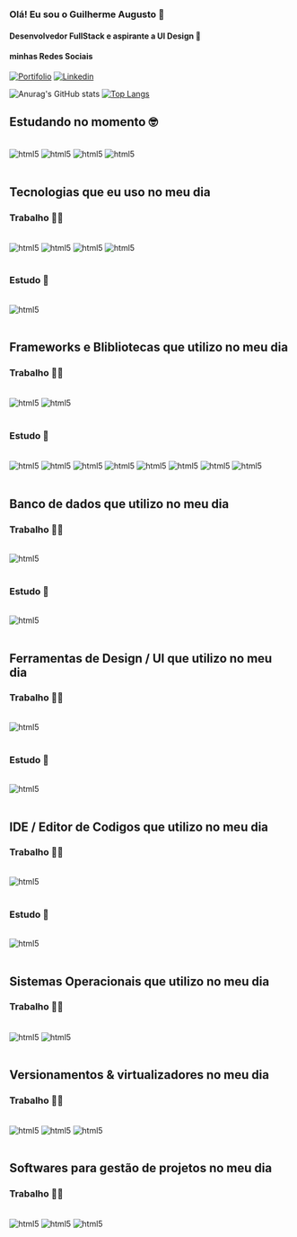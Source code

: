 ### Olá! Eu sou o Guilherme Augusto 👋 
#### Desenvolvedor FullStack e aspirante a UI Design 🎨

#### minhas Redes Sociais
[![Portifolio](https://img.shields.io/badge/-Behance-blue?style=for-the-badge&logo=behance&logoColor=white)]()
[![Linkedin](https://img.shields.io/badge/LinkedIn-0077B5?style=for-the-badge&logo=linkedin&logoColor=white)](https://www.linkedin.com/in/guilherme-silva1911)

![Anurag's GitHub stats](https://github-readme-stats.vercel.app/api?username=guilhermea19&show_icons=true&theme=tokyonight)
[![Top Langs](https://github-readme-stats.vercel.app/api/top-langs/?username=guilhermea19&hide_progress=true)](https://github.com/guilhermea19)

## Estudando no momento 🤓
<div style="display: inline_block"><br/>
    <img align="center" alt="html5" src="https://img.shields.io/badge/JavaScript-F7DF1E?style=for-the-badge&logo=javascript&logoColor=black"/>
    <img align="center" alt="html5" src="https://img.shields.io/badge/Figma-F24E1E?style=for-the-badge&logo=figma&logoColor=white"/>
    <img align="center" alt="html5" src="https://img.shields.io/badge/Sass-CC6699?style=for-the-badge&logo=sass&logoColor=white"/>
    <img align="center" alt="html5" src="https://img.shields.io/badge/react-%2320232a.svg?style=for-the-badge&logo=react&logoColor=%2361DAFB"/>
</div><br/>

## Tecnologias que eu uso no meu dia

### Trabalho 👨‍💻
<div style="display: inline_block"><br/>
    <img align="center" alt="html5" src="https://img.shields.io/badge/HTML5-E34F26?style=for-the-badge&logo=html5&logoColor=white"/>
    <img align="center" alt="html5" src="https://img.shields.io/badge/CSS3-1572B6?style=for-the-badge&logo=css3&logoColor=white"/>
    <img align="center" alt="html5" src="https://img.shields.io/badge/JavaScript-F7DF1E?style=for-the-badge&logo=javascript&logoColor=black"/>
    <img align="center" alt="html5" src="https://img.shields.io/badge/PHP-777BB4?style=for-the-badge&logo=php&logoColor=white"/>
</div><br/>

### Estudo 📖
<div style="display: inline_block"><br/>
 <img align="center" alt="html5" src="https://img.shields.io/badge/typescript-%23007ACC.svg?style=for-the-badge&logo=typescript&logoColor=white"/>
</div><br/>

## Frameworks e Blibliotecas que utilizo no meu dia

### Trabalho 👨‍💻
<div style="display: inline_block"><br/>
    <img align="center" alt="html5" src="https://img.shields.io/badge/Vue.js-35495E?style=for-the-badge&logo=vue.js&logoColor=4FC08D"/>
    <img align="center" alt="html5" src="https://img.shields.io/badge/Bootstrap-563D7C?style=for-the-badge&logo=bootstrap&logoColor=white"/>
</div><br/>

### Estudo 📖
<div style="display: inline_block"><br/>
    <img align="center" alt="html5" src="https://img.shields.io/badge/Sass-CC6699?style=for-the-badge&logo=sass&logoColor=white"/>
    <img align="center" alt="html5" src="https://img.shields.io/badge/styled--components-DB7093?style=for-the-badge&logo=styled-components&logoColor=white"/>
    <img align="center" alt="html5" src="https://img.shields.io/badge/Material--UI-0081CB?style=for-the-badge&logo=material-ui&logoColor=white"/>
    <img align="center" alt="html5" src="https://img.shields.io/badge/bulma-00D0B1?style=for-the-badge&logo=bulma&logoColor=white"/>
    <img align="center" alt="html5" src="https://img.shields.io/badge/Quasar-16B7FB?style=for-the-badge&logo=quasar&logoColor=black"/>
    <img align="center" alt="html5" src="https://img.shields.io/badge/Vuetify-1867C0?style=for-the-badge&logo=vuetify&logoColor=AEDDFF"/>
    <img align="center" alt="html5" src="https://img.shields.io/badge/vite-%23646CFF.svg?style=for-the-badge&logo=vite&logoColor=white"/>
    <img align="center" alt="html5" src="https://img.shields.io/badge/react-%2320232a.svg?style=for-the-badge&logo=react&logoColor=%2361DAFB"/>
</div><br/>

## Banco de dados que utilizo no meu dia

### Trabalho 👨‍💻

<div style="display: inline_block"><br/>
    <img align="center" alt="html5" src="https://img.shields.io/badge/PostgreSQL-316192?style=for-the-badge&logo=postgresql&logoColor=white"/>
</div><br/>

### Estudo 📖

<div style="display: inline_block"><br/>
    <img align="center" alt="html5" src="https://img.shields.io/badge/MongoDB-%234ea94b.svg?style=for-the-badge&logo=mongodb&logoColor=white"/>    
</div><br/>

## Ferramentas de Design / UI que utilizo no meu dia

### Trabalho 👨‍💻

<div style="display: inline_block"><br/>
    <img align="center" alt="html5" src="https://img.shields.io/badge/Figma-F24E1E?style=for-the-badge&logo=figma&logoColor=white"/>
</div><br/>

### Estudo 📖

<div style="display: inline_block"><br/>
    <img align="center" alt="html5" src="https://img.shields.io/badge/Adobe%20XD-470137?style=for-the-badge&logo=Adobe%20XD&logoColor=#FF61F6"/>
</div><br/>

## IDE / Editor de Codigos que utilizo no meu dia

### Trabalho 👨‍💻
<div style="display: inline_block"><br/>
<img align="center" alt="html5" src="https://img.shields.io/badge/phpstorm-143?style=for-the-badge&logo=phpstorm&logoColor=black&color=black&labelColor=darkorchid"/>
</div><br/>

### Estudo 📖
<div style="display: inline_block"><br/>
<img align="center" alt="html5" src="https://img.shields.io/badge/Visual_Studio_Code-0078D4?style=for-the-badge&logo=visual%20studio%20code&logoColor=white"/>
</div><br/>

## Sistemas Operacionais que utilizo no meu dia

### Trabalho 👨‍💻
<div style="display: inline_block"><br/>
<img align="center" alt="html5" src="https://img.shields.io/badge/Windows%2011-%230079d5.svg?style=for-the-badge&logo=Windows%2011&logoColor=white"/>
<img align="center" alt="html5" src="https://img.shields.io/badge/Ubuntu-E95420?style=for-the-badge&logo=ubuntu&logoColor=white"/>
</div><br/>

## Versionamentos & virtualizadores no meu dia

### Trabalho 👨‍💻
<div style="display: inline_block"><br/>
<img align="center" alt="html5" src="https://img.shields.io/badge/docker-%230db7ed.svg?style=for-the-badge&logo=docker&logoColor=white"/>
<img align="center" alt="html5" src="https://img.shields.io/badge/git-%23F05033.svg?style=for-the-badge&logo=git&logoColor=white"/>
<img align="center" alt="html5" src="https://img.shields.io/badge/gitlab-%23181717.svg?style=for-the-badge&logo=gitlab&logoColor=white"/>
</div><br/>

## Softwares para gestão de projetos no meu dia

### Trabalho 👨‍💻

<div style="display: inline_block"><br/>
<img align="center" alt="html5" src="https://img.shields.io/badge/jira-%230A0FFF.svg?style=for-the-badge&logo=jira&logoColor=white"/>
<img align="center" alt="html5" src="https://img.shields.io/badge/Notion-%23000000.svg?style=for-the-badge&logo=notion&logoColor=white"/>
<img align="center" alt="html5" src="https://img.shields.io/badge/Trello-%23026AA7.svg?style=for-the-badge&logo=Trello&logoColor=white"/>
</div><br/>
